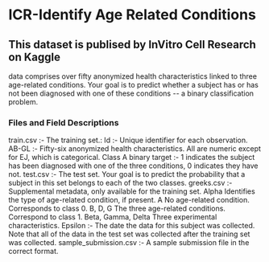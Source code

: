 # ICR-Identify Age Related Conditions
## This dataset is publised by InVitro Cell Research on Kaggle
data comprises over fifty anonymized health characteristics linked to three age-related conditions. 
Your goal is to predict whether a subject has or has not been diagnosed with one of these conditions 
-- a binary classification problem.

### Files and Field Descriptions
  train.csv :- The training set.: 
  Id :- Unique identifier for each observation.
  AB-GL :- Fifty-six anonymized health characteristics. All are numeric except for EJ, which is categorical.
  Class A binary target :- 1 indicates the subject has been diagnosed with one of the three conditions, 0 indicates they have not.
  test.csv :- The test set. Your goal is to predict the probability that a subject in this set belongs to each of the two classes.
  greeks.csv :- Supplemental metadata, only available for the training set.
      Alpha Identifies the type of age-related condition, if present.
      A No age-related condition. Corresponds to class 0.
      B, D, G The three age-related conditions. Correspond to class 1.
      Beta, Gamma, Delta Three experimental characteristics.
  Epsilon :- The date the data for this subject was collected. Note that all of the data in the test set was collected after the training set was collected.
  sample_submission.csv :- A sample submission file in the correct format.

